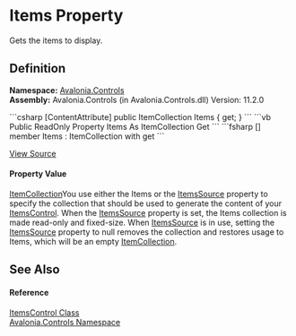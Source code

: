 # Items Property


Gets the items to display.



## Definition
**Namespace:** <a href="N_Avalonia_Controls">Avalonia.Controls</a>  
**Assembly:** Avalonia.Controls (in Avalonia.Controls.dll) Version: 11.2.0

<Tabs groupId="api-code-preview">
<TabItem value="csharp" label="C#">
```csharp
[ContentAttribute]
public ItemCollection Items { get; }
```
</TabItem>
<TabItem value="vb" label="VB">
```vb
<ContentAttribute>
Public ReadOnly Property Items As ItemCollection
	Get
```
</TabItem>
<TabItem value="fsharp" label="F#">
```fsharp
[<ContentAttribute>]
member Items : ItemCollection with get
```
</TabItem>
</Tabs>



<a href="https://github.com/AvaloniaUI/Avalonia/tree/master/src/Avalonia.Controls/ItemsControl.cs#L124" title="View the source code">View Source</a>



#### Property Value
<a href="T_Avalonia_Controls_ItemCollection">ItemCollection</a>You use either the Items or the <a href="P_Avalonia_Controls_ItemsControl_ItemsSource">ItemsSource</a> property to specify the collection that should be used to generate the content of your <a href="T_Avalonia_Controls_ItemsControl">ItemsControl</a>. When the <a href="P_Avalonia_Controls_ItemsControl_ItemsSource">ItemsSource</a> property is set, the Items collection is made read-only and fixed-size. When <a href="P_Avalonia_Controls_ItemsControl_ItemsSource">ItemsSource</a> is in use, setting the <a href="P_Avalonia_Controls_ItemsControl_ItemsSource">ItemsSource</a> property to null removes the collection and restores usage to Items, which will be an empty <a href="T_Avalonia_Controls_ItemCollection">ItemCollection</a>.

## See Also


#### Reference
<a href="T_Avalonia_Controls_ItemsControl">ItemsControl Class</a>  
<a href="N_Avalonia_Controls">Avalonia.Controls Namespace</a>  

